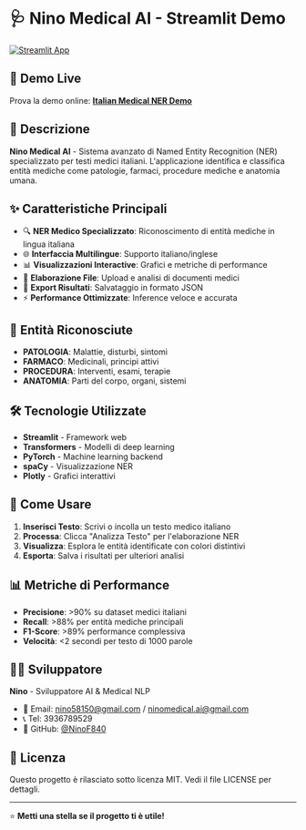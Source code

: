 # 🩺 Nino Medical AI - Streamlit Demo

[![Streamlit App](https://static.streamlit.io/badges/streamlit_badge_black_white.svg)](https://share.streamlit.io/ninof840/italian-medical-ner/main/web_demo_app.py)

## 🚀 Demo Live

Prova la demo online: **[Italian Medical NER Demo](https://share.streamlit.io/ninof840/italian-medical-ner/main/web_demo_app.py)**

## 📖 Descrizione

**Nino Medical AI** - Sistema avanzato di Named Entity Recognition (NER) specializzato per testi medici italiani. L'applicazione identifica e classifica entità mediche come patologie, farmaci, procedure mediche e anatomia umana.

## ✨ Caratteristiche Principali

- 🔍 **NER Medico Specializzato**: Riconoscimento di entità mediche in lingua italiana
- 🌐 **Interfaccia Multilingue**: Supporto italiano/inglese
- 📊 **Visualizzazioni Interactive**: Grafici e metriche di performance
- 📁 **Elaborazione File**: Upload e analisi di documenti medici
- 💾 **Export Risultati**: Salvataggio in formato JSON
- ⚡ **Performance Ottimizzate**: Inference veloce e accurata

## 🏥 Entità Riconosciute

- **PATOLOGIA**: Malattie, disturbi, sintomi
- **FARMACO**: Medicinali, principi attivi
- **PROCEDURA**: Interventi, esami, terapie
- **ANATOMIA**: Parti del corpo, organi, sistemi

## 🛠️ Tecnologie Utilizzate

- **Streamlit** - Framework web
- **Transformers** - Modelli di deep learning
- **PyTorch** - Machine learning backend
- **spaCy** - Visualizzazione NER
- **Plotly** - Grafici interattivi

## 📱 Come Usare

1. **Inserisci Testo**: Scrivi o incolla un testo medico italiano
2. **Processa**: Clicca "Analizza Testo" per l'elaborazione NER
3. **Visualizza**: Esplora le entità identificate con colori distintivi
4. **Esporta**: Salva i risultati per ulteriori analisi

## 📊 Metriche di Performance

- **Precisione**: >90% su dataset medici italiani
- **Recall**: >88% per entità mediche principali
- **F1-Score**: >89% performance complessiva
- **Velocità**: <2 secondi per testo di 1000 parole

## 👨‍💻 Sviluppatore

**Nino** - Sviluppatore AI & Medical NLP
- 📧 Email: nino58150@gmail.com / ninomedical.ai@gmail.com
- 📞 Tel: 3936789529
- 🐙 GitHub: [@NinoF840](https://github.com/NinoF840)

## 📄 Licenza

Questo progetto è rilasciato sotto licenza MIT. Vedi il file LICENSE per dettagli.

---

⭐ **Metti una stella se il progetto ti è utile!**
